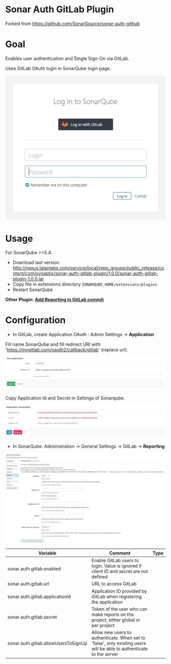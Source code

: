 Sonar Auth GitLab Plugin
==============================

Forked from https://github.com/SonarSource/sonar-auth-github

# Goal

Enables user authentication and Single Sign-On via GitLab.

Uses GitLab OAuth login in SonarQube login page.

![Signin](doc/signin.jpg)

# Usage

For SonarQube >=5.4:

- Download last version http://nexus.talanlabs.com/service/local/repo_groups/public_release/content/com/synaptix/sonar-auth-gitlab-plugin/1.0.0/sonar-auth-gitlab-plugin-1.0.0.jar
- Copy file in extensions directory `SONARQUBE_HOME/extensions/plugins`
- Restart SonarQube 

**Other Plugin: [Add Reporting in GitLab commit](https://gitlab.talanlabs.com/gabriel-allaigre/sonar-gitlab-plugin)**

# Configuration

- In GitLab, create Application OAuth : Admin Settings -> **Application**

Fill name SonarQube and fill redirect URI with 'https://mygitlab.com/oauth2/callback/gitlab' (replace url).

![Gitlab Add](doc/gitlab_add.jpg)

Copy Application Id and Secret in Settings of Sonarqube.

![Gitlab App](doc/gitlab_app.jpg)

- In SonarQube: Administration -> General Settings -> GitLab -> **Reporting**

![Sonar Settings](doc/sonar_settings.jpg)

| Variable | Comment | Type |
| -------- | ----------- | ---- |
| sonar.auth.gitlab.enabled | Enable GitLab users to login. Value is ignored if client ID and secret are not defined |
| sonar.auth.gitlab.url | URL to access GitLab | 
| sonar.auth.gitlab.applicationId | Application ID provided by GitLab when registering the application |
| sonar.auth.gitlab.secret | Token of the user who can make reports on the project, either global or per project |
| sonar.auth.gitlab.allowUsersToSignUp | Allow new users to authenticate. When set to 'false', only existing users will be able to authenticate to the server |
